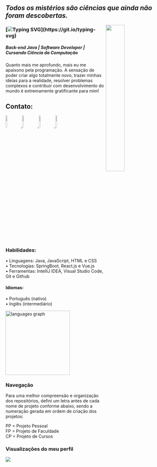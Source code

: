 ## <I> Todos os mistérios são ciências que ainda não foram descobertas. </I> 

<img align="right" width="35%" src="https://github.com/user-attachments/assets/2391d6ae-7009-4609-8f55-d8e8ee4e5b32">

### [![Typing SVG](https://readme-typing-svg.demolab.com?font=Fira+Code&weight=500&size=25&pause=1000&color=5c0d74&vCenter=true&width=435&lines=Ol%C3%A1+Devs!)](https://git.io/typing-svg)

##### Back-end Java | Software Developer | Cursando Ciência da Computação

Quanto mais me aprofundo, mais eu me apaixono pela programação. A sensação de poder criar algo totalmente novo, trazer minhas ideias para a realidade, resolver problemas complexos e contribuir com desenvolvimento do mundo é extremamente gratificante para mim!

## Contato:

<div align="left">

<a href="https://www.linkedin.com/in/luizadaso/">
<img src="https://github.com/user-attachments/assets/d896e433-b602-42f8-9135-069714688626" width="10%">
</a>

<a href="mailto:analuiza.daso@gmail.com">
<img src="https://github.com/user-attachments/assets/1c911a8b-34be-428e-9252-941d08e3c7ae" width="10%">
</a>

<a href="https://api.whatsapp.com/send?phone=5522999955542&text=Ola,+Encontrei+seu+perfil+no+Github.+Podemos+conversar?">
<img src="https://github.com/user-attachments/assets/ac54c491-4f10-4942-8930-4f19ff95c10e" width="10%">
</a>

<a href="https://luizadaso-portfolio.vercel.app/">
<img src="https://github.com/user-attachments/assets/7b7ab452-13cc-4c46-8c35-ac990ddf57db" width="10%">
</a>

<!--
[![LinkedIn](https://img.shields.io/badge/-LinkedIn-%230077B5?style=for-the-badge&logo=linkedin&logoColor=white)](https://www.linkedin.com/in/luizadaso/)
[![Gmail](https://img.shields.io/badge/Gmail-D14836?style=for-the-badge&logo=gmail&logoColor=white)](mailto:analuiza.daso@gmail.com)
[![WhatsApp](https://img.shields.io/badge/WhatsApp-25D366?style=for-the-badge&logo=whatsapp&logoColor=white)](https://api.whatsapp.com/send?phone=5522999955542&text=Ola,+Encontrei+seu+perfil+no+Github.+Podemos+conversar?)
[![Instagram](https://img.shields.io/badge/-Instagram-%23E4405F?style=for-the-badge&logo=instagram&logoColor=white)](https://instagram.com/luizadaso/)
[![Portfólio](https://img.shields.io/static/v1?message=Portfolio&logo=web&label=&color=6C63FF&logoColor=white&labelColor=&style=for-the-badge)](https://luizadaso-portfolio.vercel.app/)
-->

</div>
</br>

### Habilidades:

• Linguagens: Java, JavaScript, HTML e CSS  
• Tecnologias: SpringBoot, React.js e Vue.js  
• Ferramentas: IntelliJ IDEA, Visual Studio Code, Git e Github  

#### Idiomas:
• Português (nativo)  
• Inglês (intermediário)  

<div align="left">
  <img src="https://github-readme-stats.vercel.app/api/top-langs?username=luizadaso&locale=pt-br&hide_title=false&layout=compact&card_width=320&langs_count=10&theme=ambient_gradient&bg_color=DEG,5c0d74,110732&hide_border=false" height="210" alt="languages graph"  />
</div>

### Navegação
Para uma melhor compreensão e organização dos repositórios, defini um letra antes de cada nome de projeto conforme abaixo, sendo a numeração gerada em ordem de criação dos projetos:

PP = Projeto Pessoal  
FP = Projeto de Faculdade  
CP = Projeto de Cursos  

### Visualizações do meu perfil
<img align="left" src="https://profile-counter.glitch.me/luizadaso/count.svg?"/>
<!-- <div align="left">
  <img src="https://visitor-badge.laobi.icu/badge?page_id=luizadaso.luizadaso&left_color=violet&right_color=cornflowerblue" width="15%"/>
</div> -->

    
